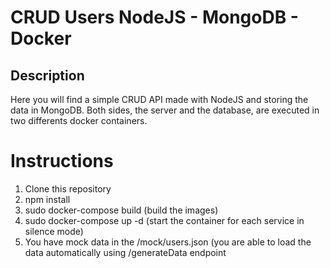 # CRUD Users NodeJS - MongoDB - Docker

## Description
Here you will find a simple CRUD API made with NodeJS and storing the data in MongoDB. Both sides, the server and the database, are executed in two differents docker containers.

# Instructions
1. Clone this repository
2. npm install
3. sudo docker-compose build (build the images) 
4. sudo docker-compose up -d  (start the container for each service in silence mode)
5. You have mock data in the /mock/users.json (you are able to load the data automatically using /generateData endpoint
